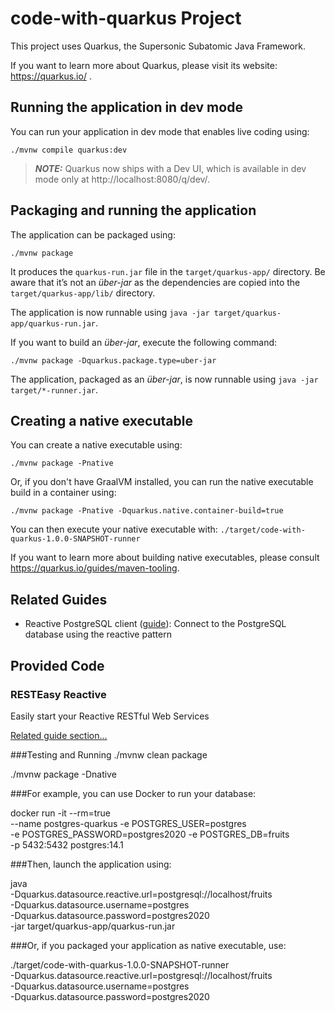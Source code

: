 # code-with-quarkus Project

This project uses Quarkus, the Supersonic Subatomic Java Framework.

If you want to learn more about Quarkus, please visit its website: https://quarkus.io/ .

## Running the application in dev mode

You can run your application in dev mode that enables live coding using:
```shell script
./mvnw compile quarkus:dev
```

> **_NOTE:_**  Quarkus now ships with a Dev UI, which is available in dev mode only at http://localhost:8080/q/dev/.

## Packaging and running the application

The application can be packaged using:
```shell script
./mvnw package
```
It produces the `quarkus-run.jar` file in the `target/quarkus-app/` directory.
Be aware that it’s not an _über-jar_ as the dependencies are copied into the `target/quarkus-app/lib/` directory.

The application is now runnable using `java -jar target/quarkus-app/quarkus-run.jar`.

If you want to build an _über-jar_, execute the following command:
```shell script
./mvnw package -Dquarkus.package.type=uber-jar
```

The application, packaged as an _über-jar_, is now runnable using `java -jar target/*-runner.jar`.

## Creating a native executable

You can create a native executable using: 
```shell script
./mvnw package -Pnative
```

Or, if you don't have GraalVM installed, you can run the native executable build in a container using: 
```shell script
./mvnw package -Pnative -Dquarkus.native.container-build=true
```

You can then execute your native executable with: `./target/code-with-quarkus-1.0.0-SNAPSHOT-runner`

If you want to learn more about building native executables, please consult https://quarkus.io/guides/maven-tooling.

## Related Guides

- Reactive PostgreSQL client ([guide](https://quarkus.io/guides/reactive-sql-clients)): Connect to the PostgreSQL database using the reactive pattern

## Provided Code

### RESTEasy Reactive

Easily start your Reactive RESTful Web Services

[Related guide section...](https://quarkus.io/guides/getting-started-reactive#reactive-jax-rs-resources)

###Testing and Running
./mvnw clean package

./mvnw package -Dnative

###For example, you can use Docker to run your database:

docker run -it --rm=true \
--name postgres-quarkus -e POSTGRES_USER=postgres \
-e POSTGRES_PASSWORD=postgres2020 -e POSTGRES_DB=fruits \
-p 5432:5432 postgres:14.1

###Then, launch the application using:

java \
-Dquarkus.datasource.reactive.url=postgresql://localhost/fruits \
-Dquarkus.datasource.username=postgres \
-Dquarkus.datasource.password=postgres2020 \
-jar target/quarkus-app/quarkus-run.jar

###Or, if you packaged your application as native executable, use:

./target/code-with-quarkus-1.0.0-SNAPSHOT-runner \
-Dquarkus.datasource.reactive.url=postgresql://localhost/fruits \
-Dquarkus.datasource.username=postgres \
-Dquarkus.datasource.password=postgres2020

